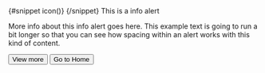<Alert>
  <div class="flex items-center gap-3">
    {#snippet icon()}
    <InfoCircleSolid class="w-4 h-4" />
    {/snippet}
    <span class="text-lg font-medium">This is a info alert</span>
  </div>
  <p class="mt-2 mb-4 text-sm">More info about this info alert goes here. This example text is going to run a bit longer so that you can see how spacing within an alert works with this kind of content.</p>
  <div class="flex gap-2">
    <Button size="xs"><EyeSolid class="w-4 h-4 me-2" />View more</Button>
    <Button size="xs" outline>Go to Home</Button>
  </div>
</Alert>